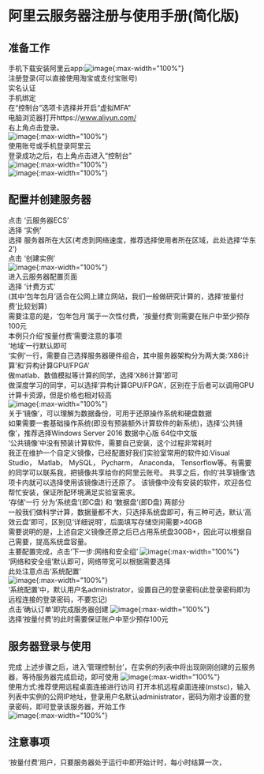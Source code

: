 # 阿里云服务器注册与使用手册(简化版)
## 准备工作
手机下载安装阿里云app:![image](images/1.jpg){:max-width="100%"}  
注册登录(可以直接使用淘宝或支付宝账号)  
实名认证  
手机绑定  
在“控制台”选项卡选择并开启“虚拟MFA”  
电脑浏览器打开https://www.aliyun.com/  
右上角点击登录。  
![image](images/2.png){:max-width="100%"}  
使用账号或手机登录阿里云  
登录成功之后，右上角点击进入“控制台”  
![image](images/3.png){:max-width="100%"}  
![image](images/4.png){:max-width="100%"}  

## 配置并创建服务器
点击 ‘云服务器ECS’  
选择 ‘实例’  
选择 服务器所在大区(考虑到网络速度，推荐选择使用者所在区域，此处选择‘华东2’)  
点击 ‘创建实例’  
![image](images/5.png){:max-width="100%"}  
进入云服务器配置页面  
选择 ‘计费方式’  
(其中‘包年包月’适合在公网上建立网站，我们一般做研究计算的，选择‘按量付费’比较划算)  
需要注意的是，‘包年包月’属于一次性付费，‘按量付费’则需要在账户中至少预存100元  
本例只介绍‘按量付费’需要注意的事项  
‘地域’一行默认即可  
‘实例’一行，需要自己选择服务器硬件组合，其中服务器架构分为两大类:‘X86计算’和‘异构计算GPU/FPGA’  
做matlab、数值模拟等计算的同学，选择‘X86计算’即可  
做深度学习的同学，可以选择‘异构计算GPU/FPGA’，区别在于后者可以调用GPU计算卡资源，但是价格也相对较高  
![image](images/6.png){:max-width="100%"}  
关于‘镜像’，可以理解为数据备份，可用于还原操作系统和硬盘数据  
如果需要一套基础操作系统(即没有预装额外计算软件的新系统)，选择‘公共镜像’，推荐选择Windows Server 2016 数据中心版 64位中文版  
‘公共镜像’中没有预装计算软件，需要自己安装，这个过程非常耗时  
我正在维护一个自定义镜像，已经配置好我们实验室常用的软件如:Visual Studio， Matlab， MySQL， Pycharm， Anaconda， Tensorflow等。有需要的同学可以联系我，把镜像共享给你的阿里云账号。 共享之后，你的‘共享镜像’选项卡内就可以选择使用该镜像进行还原了。 该镜像中没有安装的软件，欢迎各位帮忙安装，保证所配环境满足实验室需求。  
‘存储’一行 分为‘系统盘’(即C盘) 和 ‘数据盘’(即D盘) 两部分  
一般我们做科学计算，数据量都不大，只选择系统盘即可，有三种可选，默认‘高效云盘’即可，区别见‘详细说明’，后面填写存储空间需要>40GB  
需要说明的是，上述自定义镜像还原之后已占用系统盘30GB+，因此可以根据自己需要，提高系统盘容量。  
主要配置完成，点击‘下一步:网络和安全组’
![image](images/7.png){:max-width="100%"}  
‘网络和安全组’默认即可，网络带宽可以根据需要选择  
此处注意点击‘系统配置’  
![image](images/8.png){:max-width="100%"}  
‘系统配置’中，默认用户名administrator，设置自己的登录密码(此登录密码即为远程连接的登录密码，不要忘记)  
点击‘确认订单’即完成服务器创建 
![image](images/9.png){:max-width="100%"}  
选择‘按量付费’的此时需要保证账户中至少预存100元  

## 服务器登录与使用
完成 上述步骤之后，进入‘管理控制台’，在实例的列表中将出现刚刚创建的云服务器，等待服务器完成启动，即可使用
![image](images/10.png){:max-width="100%"}  
使用方式:推荐使用远程桌面连接进行访问
打开本机远程桌面连接(mstsc)，输入列表中实例的公网IP地址，登录用户名默认administrator，密码为刚才设置的登录密码，即可登录该服务器，开始工作  
![image](images/11.png){:max-width="100%"}  

## 注意事项
‘按量付费’用户，只要服务器处于运行中即开始计时，每小时结算一次，

